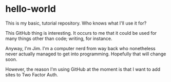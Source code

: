 # hello-world
This is my basic, tutorial repository. Who knows what I'll use it for?

This GitHub thing is interesting. It occurs to me that it could be used for many things other than code; writing, for instance.

Anyway, I'm Jim. I'm a computer nerd from way back who nonetheless never actually managed to get into programming. Hopefully that will change soon.

However, the reason I'm using GitHub at the moment is that I want to add sites to Two Factor Auth.
